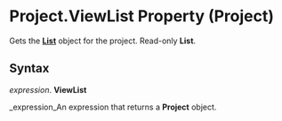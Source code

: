
# Project.ViewList Property (Project)

Gets the  **[List](3934c2e8-d810-6571-9a33-1d41edbab87a.md)** object for the project. Read-only **List**.


## Syntax

 _expression_. **ViewList**

 _expression_An expression that returns a  **Project** object.

